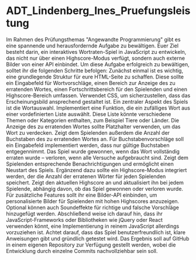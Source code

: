 # ADT_Lindenberg_Ines_Pruefungsleistung

Im Rahmen des Prüfungsthemas "Angewandte Programmierung" gibt es eine spannende und herausfordernde Aufgabe zu bewältigen. Euer Ziel besteht darin, ein interaktives Wortraten-Spiel in JavaScript zu entwickeln, das nicht nur über einen Highscore-Modus verfügt, sondern auch externe Bilder von einer API einbindet.
Um diese Aufgabe erfolgreich zu bewältigen, solltet ihr die folgenden Schritte befolgen:
Zunächst einmal ist es wichtig, eine grundlegende Struktur für eure HTML-Seite zu schaffen. Diese sollte ein Eingabefeld für Wortvorschläge, einen Bereich zur Anzeige des zu erratenden Wortes, einen Fortschrittsbereich für den Spielenden und einen Highscore-Bereich umfassen. Verwendet CSS, um sicherzustellen, dass das Erscheinungsbild ansprechend gestaltet ist.
Ein zentraler Aspekt des Spiels ist die Wortauswahl. Implementiert eine Funktion, die ein zufälliges Wort aus einer vordefinierten Liste auswählt. Diese Liste könnte verschiedene Themen oder Kategorien enthalten, zum Beispiel Tiere oder Länder.
Die Anzeige des zu erratenden Wortes sollte Platzhalter verwenden, um das Wort zu verdecken. Zeigt dem Spielenden außerdem die Anzahl der Buchstaben des zu erratenden Wortes an. Für Buchstabenvorschläge soll ein Eingabefeld implementiert werden, dass nur gültige Buchstaben entgegennimmt.
Das Spiel wurde gewonnen, wenn das Wort vollständig erraten wurde – verloren, wenn alle Versuche aufgebraucht sind. Zeigt dem Spielenden entsprechende Benachrichtigungen und ermöglicht einen Neustart des Spiels. Ergänzend dazu sollte ein Highscore-Modus integriert werden, der die Anzahl der erratenen Wörter für jeden Spielenden speichert. Zeigt den aktuellen Highscore an und aktualisiert ihn bei jedem Spielende, abhängig davon, ob das Spiel gewonnen oder verloren wurde.
Für zusätzliche Features sollt ihr eine Bilder-API einbinden, um personalisierte Bilder für Spielenden mit hohen Highscores anzuzeigen.
Optional können auch Soundeffekte für richtige und falsche Vorschläge hinzugefügt werden.
Abschließend weise ich darauf hin, dass ihr JavaScript-Frameworks oder Bibliotheken wie jQuery oder React verwenden könnt, eine Implementierung in reinem JavaScript allerdings vorzuziehen ist. Achtet darauf, dass das Spiel benutzerfreundlich ist, klare Anweisungen gibt und gründlich getestet wird. Das Ergebnis soll auf GitHub in einem eigenen Repository zur Verfügung gestellt werden, wobei die Entwicklung durch einzelne Commits nachvollziehbar sein soll.
